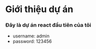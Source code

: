 # Giới thiệu dự án
<h3> Đây là dự án react đầu tiên của tôi</h3>

<ul>
    <li> username: admin</li>
    <li> password: 123456 </li>
</ul>